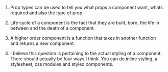1.  Prop types can be used to tell you what props a component want, whats required and also the type of prop.  

2.  Life cycle of a component is the fact that they are built, born, the life in between and the death of a component.  

3.  A higher order component is a function that takes in another function and returns a new component.  

4.  I believe this question is pertaining to the actual styling of a component.  There should actually be four ways I think.  You can do inline styling, a stylesheet, css modules and styled components.  